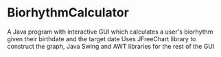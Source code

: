 # BiorhythmCalculator
A Java program with interactive GUI which calculates a user's biorhythm given their birthdate and the target date
Uses JFreeChart library to construct the graph, Java Swing and AWT libraries for the rest of the GUI
